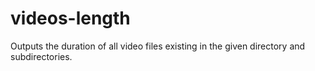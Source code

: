 # videos-length
Outputs the duration of all video files existing in the given directory and subdirectories.
